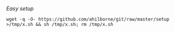 *Easy setup*

```
wget -q -O- https://github.com/ahilborne/git/raw/master/setup >/tmp/x.sh && sh /tmp/x.sh; rm /tmp/x.sh
```
